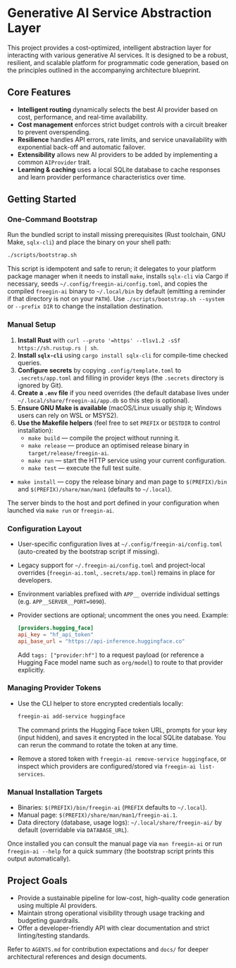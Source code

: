 # Generative AI Service Abstraction Layer

This project provides a cost-optimized, intelligent abstraction layer for interacting with various generative AI services. It is designed to be a robust, resilient, and scalable platform for programmatic code generation, based on the principles outlined in the accompanying architecture blueprint.

## Core Features

- **Intelligent routing** dynamically selects the best AI provider based on cost, performance, and real-time availability.
- **Cost management** enforces strict budget controls with a circuit breaker to prevent overspending.
- **Resilience** handles API errors, rate limits, and service unavailability with exponential back-off and automatic failover.
- **Extensibility** allows new AI providers to be added by implementing a common `AIProvider` trait.
- **Learning & caching** uses a local SQLite database to cache responses and learn provider performance characteristics over time.

## Getting Started

### One-Command Bootstrap

Run the bundled script to install missing prerequisites (Rust toolchain, GNU Make, `sqlx-cli`) and place the binary on your shell path:

```bash
./scripts/bootstrap.sh
```

This script is idempotent and safe to rerun; it delegates to your platform package manager when it needs to install `make`, installs `sqlx-cli` via Cargo if necessary, seeds `~/.config/freegin-ai/config.toml`, and copies the compiled `freegin-ai` binary to `~/.local/bin` by default (emitting a reminder if that directory is not on your `PATH`). Use `./scripts/bootstrap.sh --system` or `--prefix DIR` to change the installation destination.

### Manual Setup

1. **Install Rust** with `curl --proto '=https' --tlsv1.2 -sSf https://sh.rustup.rs | sh`.
2. **Install `sqlx-cli`** using `cargo install sqlx-cli` for compile-time checked queries.
3. **Configure secrets** by copying `.config/template.toml` to `.secrets/app.toml` and filling in provider keys (the `.secrets` directory is ignored by Git).
4. **Create a `.env` file** if you need overrides (the default database lives under `~/.local/share/freegin-ai/app.db` so this step is optional).
5. **Ensure GNU Make is available** (macOS/Linux usually ship it; Windows users can rely on WSL or MSYS2).
6. **Use the Makefile helpers** (feel free to set `PREFIX` or `DESTDIR` to control installation):
   - `make build` — compile the project without running it.
   - `make release` — produce an optimised release binary in `target/release/freegin-ai`.
   - `make run` — start the HTTP service using your current configuration.
   - `make test` — execute the full test suite.
- `make install` — copy the release binary and man page to `$(PREFIX)/bin` and `$(PREFIX)/share/man/man1` (defaults to `~/.local`).

The server binds to the host and port defined in your configuration when launched via `make run` or `freegin-ai`.

### Configuration Layout

- User-specific configuration lives at `~/.config/freegin-ai/config.toml` (auto-created by the bootstrap script if missing).
- Legacy support for `~/.freegin-ai/config.toml` and project-local overrides (`freegin-ai.toml`, `.secrets/app.toml`) remains in place for developers.
- Environment variables prefixed with `APP__` override individual settings (e.g. `APP__SERVER__PORT=9090`).
- Provider sections are optional; uncomment the ones you need. Example:

  ```toml
  [providers.hugging_face]
  api_key = "hf_api_token"
  api_base_url = "https://api-inference.huggingface.co"
  ```

  Add `tags: ["provider:hf"]` to a request payload (or reference a Hugging Face model name such as `org/model`) to route to that provider explicitly.

### Managing Provider Tokens

- Use the CLI helper to store encrypted credentials locally:

  ```bash
  freegin-ai add-service huggingface
  ```

  The command prints the Hugging Face token URL, prompts for your key (input hidden), and saves it encrypted in the local SQLite database. You can rerun the command to rotate the token at any time.
- Remove a stored token with `freegin-ai remove-service huggingface`, or inspect which providers are configured/stored via `freegin-ai list-services`.

### Manual Installation Targets

- Binaries: `$(PREFIX)/bin/freegin-ai` (`PREFIX` defaults to `~/.local`).
- Manual page: `$(PREFIX)/share/man/man1/freegin-ai.1`.
- Data directory (database, usage logs): `~/.local/share/freegin-ai/` by default (overridable via `DATABASE_URL`).

Once installed you can consult the manual page via `man freegin-ai` or run `freegin-ai --help` for a quick summary (the bootstrap script prints this output automatically).

## Project Goals

- Provide a sustainable pipeline for low-cost, high-quality code generation using multiple AI providers.
- Maintain strong operational visibility through usage tracking and budgeting guardrails.
- Offer a developer-friendly API with clear documentation and strict linting/testing standards.

Refer to `AGENTS.md` for contribution expectations and `docs/` for deeper architectural references and design documents.
